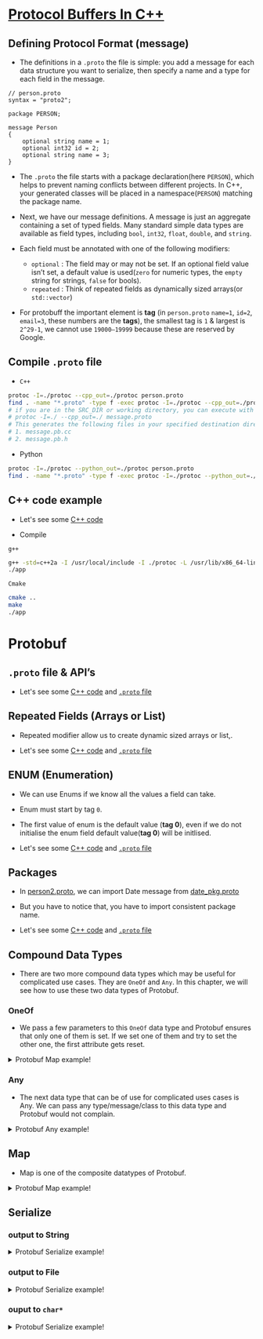 # [Protocol Buffers In C++](https://medium.com/geekculture/protocol-buffers-in-c-d60865ae7782)

## Defining Protocol Format (message)

- The definitions in a `.proto` the file is simple: you add a message for each data structure you want to serialize, then specify a name and a type for each field in the message.

```
// person.proto
syntax = "proto2";

package PERSON;

message Person
{
    optional string name = 1;
    optional int32 id = 2;
    optional string name = 3;
}
```

- The `.proto` the file starts with a package declaration(here `PERSON`), which helps to prevent naming conflicts between different projects. In C++, your generated classes will be placed in a namespace(`PERSON`) matching the package name.

- Next, we have our message definitions. A message is just an aggregate containing a set of typed fields. Many standard simple data types are available as field types, including `bool`, `int32`, `float`, `double`, and `string`.

- Each field must be annotated with one of the following modifiers:

    - `optional` : The field may or may not be set. If an optional field value isn’t set, a default value is used(`zero` for numeric types, the `empty` string for strings, `false` for bools).
    - `repeated` : Think of repeated fields as dynamically sized arrays(or `std::vector`)

- For protobuff the important element is **tag** (in `person.proto` `name=1`, `id=2`, `email=3`, these numbers are the **tags**), the smallest tag is `1` & largest is `2^29-1`, we cannot use `19000–19999` because these are reserved by Google.

## Compile `.proto` file

- `C++`

```bash
protoc -I=./protoc --cpp_out=./protoc person.proto
find . -name "*.proto" -type f -exec protoc -I=./protoc --cpp_out=./protoc {} \;
# if you are in the SRC_DIR or working directory, you can execute with fallowing cmd.
# protoc -I=./ --cpp_out=./ message.proto
# This generates the following files in your specified destination directory:
# 1. message.pb.cc
# 2. message.pb.h
```

- Python

```bash
protoc -I=./protoc --python_out=./protoc person.proto
find . -name "*.proto" -type f -exec protoc -I=./protoc --python_out=./protoc {} \;
```

## C++ code example

- Let's see some [C++ code](main.cpp#L26)

- Compile

`g++`

```bash
g++ -std=c++2a -I /usr/local/include -I ./protoc -L /usr/lib/x86_64-linux-gnu/ main.cpp ./protoc/message.pb.cc -lprotobuf -pthread -o app
./app
```

`Cmake`

```bash
cmake ..
make
./app
```

# Protobuf

## `.proto` file & API’s

- Let's see some [C++ code](main.cpp#L26) and [`.proto` file](protoc/person.proto)

## Repeated Fields (Arrays or List)

- Repeated modifier allow us to create dynamic sized arrays or list,.

- Let's see some [C++ code](main.cpp#L62) and [`.proto` file](protoc/address_book.proto)

## ENUM (Enumeration)

- We can use Enums if we know all the values a field can take.

- Enum must start by tag `0`.

- The first value of enum is the default value (**tag 0**), even if we do not initialise the enum field default value(**tag 0**) will be initlised.

- Let's see some [C++ code](main.cpp#L113) and [`.proto` file](protoc/phone_type.proto)

## Packages

- In [person2.proto](protoc/person2.proto), we can import Date message from [date_pkg.proto](protoc/date_pkg.proto)

- But you have to notice that, you have to import consistent package name.

- Let's see some [C++ code](main.cpp#L131) and [`.proto` file](protoc/person2.proto)

## Compound Data Types

- There are two more compound data types which may be useful for complicated use cases. They are `OneOf` and `Any`. In this chapter, we will see how to use these two data types of Protobuf.

### OneOf

- We pass a few parameters to this `OneOf` data type and Protobuf ensures that only one of them is set. If we set one of them and try to set the other one, the first attribute gets reset.

<details>
    <summary>Protobuf Map example!</summary>

```c++
syntax = "proto3";
package theater;

message Theater
{
    string name = 1;
    string address = 2;
    
    repeated google.protobuf.Any peopleInside = 3;
    
    oneof availableEmployees
    {
        int32 count = 4;
        string errorLog = 5;
    }
}
```

```
name: "SilverScreen"
peopleInside {
    type_url: "type.googleapis.com/theater.Employee"
    value: "\n\004John"
}
peopleInside {
    type_url: "type.googleapis.com/theater.Viewer"
    value: "\n\004Jane\020\036"
}
peopleInside {
    type_url: "type.googleapis.com/theater.Employee"
    value: "\n\005Simon"
}
peopleInside {
    type_url: "type.googleapis.com/theater.Viewer"
    value: "\n\006Janice\020\031"
}
```

</details>

### Any

- The next data type that can be of use for complicated uses cases is Any. We can pass any type/message/class to this data type and Protobuf would not complain.

<details>
    <summary>Protobuf Any example!</summary>

```c++
syntax = "proto3";
package theater;

import "google/protobuf/any.proto";

message Theater
{
    string name = 1;
    string address = 2;
    repeated google.protobuf.Any peopleInside = 3;
}

message Employee
{
    string name = 1;
    string address = 2;
}

message Viewer
{
    string name = 1;
    int32 age = 2;
    string sex = 3;
}
```

```
name: "SilverScreen"
peopleInside {
    type_url: "type.googleapis.com/theater.Employee"
    value: "\n\004John"
}
peopleInside {
    type_url: "type.googleapis.com/theater.Viewer"
    value: "\n\004Jane\020\036"
}
peopleInside {
    type_url: "type.googleapis.com/theater.Employee"
    value: "\n\005Simon"
}
peopleInside {
    type_url: "type.googleapis.com/theater.Viewer"
    value: "\n\006Janice\020\031"
}
```

</details>

## Map

- Map is one of the composite datatypes of Protobuf.

<details>
    <summary>Protobuf Map example!</summary>

```c++
syntax = "proto3";
package theater;

message Theater
{
    map<string, int32> movieTicketPrice = 9;
}
```

```
movieTicketPrice {
    key: "Avengers Endgame"
    value: 700
}
movieTicketPrice {
    key: "Captain America"
    value: 200
}
movieTicketPrice {
    key: "Wonder Woman 1984"
    value: 400
}
```
</details>

## Serialize

### output to String

<details>
    <summary>Protobuf Serialize example!</summary>

- Serialize

```c++
date::module::Person person = example4();
std::string data_string = person.SerializeAsString();
```

- Deserialize

```c++
date::module::Person person_from_string;
person_from_string.ParseFromString(data_string);
std::cout << "[ PARSE ][ FROM_STRING ]: " << person_from_string.DebugString() << std::endl;
```

</details>

### output to File

<details>
    <summary>Protobuf Serialize example!</summary>

- Serialize

```c++
date::module::Person person = example4();

// Write the new ::person back to disk.
std::fstream ofs_person("data.pb", std::ios::out | std::ios::trunc | std::ios::binary);
if (!person.SerializeToOstream(&ofs_person))
    std::cerr << "[ ERROR ] Failed to write ::person." << std::endl;
else
    std::cout << "[ OK ] Success to write ::person." << std::endl;

ofs_person.close();
```

- Deserialize

```c++
// Reads the entire ::person from a file and prints all the information inside.
// Read the existing ::person.
std::fstream ifs_person("data.pb", std::ios::in | std::ios::binary);
// std::ifstream ifs_person("data.pb");
date::module::Person person_stream;
if (!person_stream.ParseFromIstream(&ifs_person))
    std::cerr << "[ ERROR ] Failed to parse ::person." << std::endl;
else
    std::cout << "[ OK ] Success to parse ::person." << std::endl;

ifs_person.close();
std::cout << "[ PARSE ][ FROM_ISTREAM ]: " << person_stream.DebugString() << std::endl;
```

</details>

### ouput to `char*`

<details>
    <summary>Protobuf Serialize example!</summary>

- Serialize

```c++
date::module::Person person = example4();

size_t size = person.ByteSizeLong();
void *buffer = malloc(size);
person.SerializeToArray(buffer, size);
```

```c++
std::ostringstream oss;
person.SerializeToOstream(&oss);
std::string text = oss.str();
const char *ctext = text.c_str();
```

- Deserialize

```c++
date::module::Person person_from_array;

person_from_array.ParseFromArray(buffer, size);
std::cout << "[ PARSE ][ FROM_ARRAY ]: " << person_from_array.DebugString() << std::endl;
```

```c++
std::string text2{ctext};
std::istringstream iss(text2);

date::module::Person person_stream;

if (!person_stream.ParseFromIstream(&iss))
    std::cerr << "[ ERROR ] Failed to parse ::person." << std::endl;
else
    std::cout << "[ OK ] Success to parse ::person." << std::endl;

std::cout << "[ PARSE ][ FROM_ISTREAM ]: " << person_stream.DebugString() << std::endl;
```

</details>
